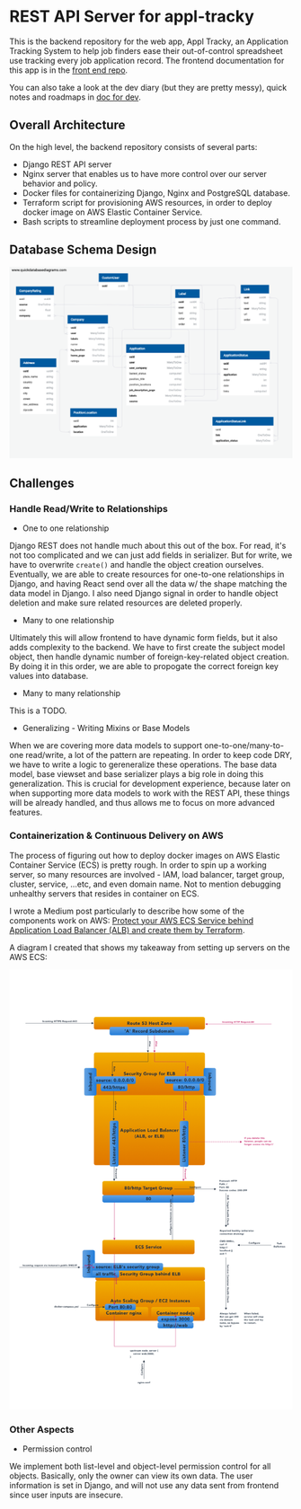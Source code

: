 # REST API Server for appl-tracky

This is the backend repository for the web app, Appl Tracky, an Application Tracking System to help job finders ease their out-of-control spreadsheet use tracking every job application record. The frontend documentation for this app is in the [front end repo](https://github.com/rivernews/appl-tracky-spa).

You can also take a look at the dev diary (but they are pretty messy), quick notes and roadmaps in [doc for dev](docs).

## Overall Architecture

On the high level, the backend repository consists of several parts: 

- Django REST API server
- Nginx server that enables us to have more control over our server behavior and policy.
- Docker files for containerizing Django, Nginx and PostgreSQL database.
- Terraform script for provisioning AWS resources, in order to deploy docker image on AWS Elastic Container Service.
- Bash scripts to streamline deployment process by just one command.

## Database Schema Design

![data model UML](docs/img/data-model-UML-03-03-v3.png)

## Challenges

### Handle Read/Write to Relationships

- One to one relationship

Django REST does not handle much about this out of the box. For read, it's not too complicated and we can just add fields in serializer. But for write, we have to overwrite `create()` and handle the object creation ourselves. Eventually, we are able to create resources for one-to-one relationships in Django, and having React send over all the data w/ the shape matching the data model in Django. I also need Django signal in order to handle object deletion and make sure related resources are deleted properly.

- Many to one relationship

Ultimately this will allow frontend to have dynamic form fields, but it also adds complexity to the backend. We have to first create the subject model object, then handle dynamic number of foreign-key-related object creation. By doing it in this order, we are able to propogate the correct foreign key values into database.

- Many to many relationship

This is a TODO.

- Generalizing - Writing Mixins or Base Models

When we are covering more data models to support one-to-one/many-to-one read/write, a lot of the pattern are repeating. In order to keep code DRY, we have to write a logic to gereneralize these operations. The base data model, base viewset and base serializer plays a big role in doing this generalization. This is crucial for development experience, because later on when supporting more data models to work with the REST API, these things will be already handled, and thus allows me to focus on more advanced features.

### Containerization & Continuous Delivery on AWS

The process of figuring out how to deploy docker images on AWS Elastic Container Service (ECS) is pretty rough. In order to spin up a working server, so many resources are involved - IAM, load balancer, target group, cluster, service, ...etc, and even domain name. Not to mention debugging unhealthy servers that resides in container on ECS.

I wrote a Medium post particularly to describe how some of the components work on AWS: [Protect your AWS ECS Service behind Application Load Balancer (ALB) and create them by Terraform](https://medium.com/@shaungc/protect-your-aws-ecs-service-behind-application-load-balancer-alb-and-create-them-by-terraform-6db816d329f7?source=friends_link&sk=a211b6bee8c4923ff7fde3e8f1f1397d).

A diagram I created that shows my takeaway from setting up servers on the AWS ECS:

![AWS diagram](docs/img/aws-diagram.png)

### Other Aspects

- Permission control

We implement both list-level and object-level permission control for all objects. Basically, only the owner can view its own data. The user information is set in Django, and will not use any data sent from frontend since user inputs are insecure.